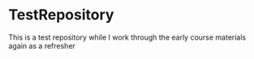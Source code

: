 # TestRepository
This is a test repository while I work through the early course materials again as a refresher
